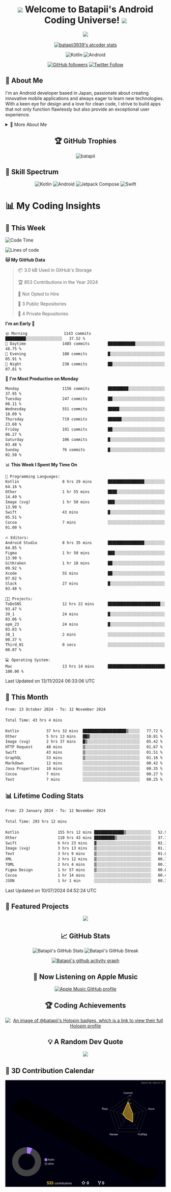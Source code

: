 <h1 align="center">
  <img src="https://media.giphy.com/media/hvRJCLFzcasrR4ia7z/giphy.gif" width="28">
  Welcome to Batapii's Android Coding Universe!
  <img src="https://media.giphy.com/media/hvRJCLFzcasrR4ia7z/giphy.gif" width="28">
</h1>

<p align="center">
  <img src="https://readme-typing-svg.herokuapp.com/?lines=Android+Developer+in+Japan;Always%20learning%20new%20things&font=Fira%20Code&center=true&width=440&height=45&color=f75c7e&vCenter=true&size=22">
</p>

<div align="center">

[![batapii3939's atcoder stats](https://atcoder-readme-stats.vercel.app/stats/batapii3939?theme=dark&show_history=5&width=450)](https://github.com/iwbc-mzk/atcoder-readme-stats)

![Kotlin](https://img.shields.io/badge/Kotlin-★☆☆☆☆☆☆☆☆☆-brightgreen)
![Android](https://img.shields.io/badge/Android-★☆☆☆☆☆☆☆☆☆-brightgreen)

  
[![GitHub followers](https://img.shields.io/github/followers/batapii?style=social)](https://github.com/batapii)
[![Twitter Follow](https://img.shields.io/twitter/follow/batapii?style=social)](https://twitter.com/batapii3939)

</div>

## 🚀 About Me
I'm an Android developer based in Japan, passionate about creating innovative mobile applications and always eager to learn new technologies. With a keen eye for design and a love for clean code, I strive to build apps that not only function flawlessly but also provide an exceptional user experience.

<details>
<summary>🌟 More About Me</summary>

- 🔭 I'm currently working on revolutionizing mobile productivity apps
- 🌱 I'm currently learning Kotlin Multiplatform and Jetpack Compose
- 👯 I'm looking to collaborate on open-source Android projects

</details>

<h2 align="center">🏆 GitHub Trophies</h2>
<p align="center">
  <img src="https://github-profile-trophy.vercel.app/?username=batapii&theme=nord&column=7&no-frame=true&no-bg=true&rank=SECRET,SSS,SS,S,AAA,AA,A,B,C,?" alt="batapii" />
</p>

## 🌈 Skill Spectrum

<div align="center">

![Kotlin](https://img.shields.io/badge/Kotlin-0095D5?style=for-the-badge&logo=kotlin&logoColor=white)
![Android](https://img.shields.io/badge/Android-3DDC84?style=for-the-badge&logo=android&logoColor=white)
![Jetpack Compose](https://img.shields.io/badge/Jetpack%20Compose-4285F4?style=for-the-badge&logo=jetpackcompose&logoColor=white)
![Swift](https://img.shields.io/badge/Swift-FA7343?style=for-the-badge&logo=swift&logoColor=white)

</div>


# 📊 My Coding Insights

## 📅 This Week
<!--START_SECTION:waka-week-->
![Code Time](http://img.shields.io/badge/Code%20Time-295%20hrs%2011%20mins-blue)

![Lines of code](https://img.shields.io/badge/From%20Hello%20World%20I%27ve%20Written-244.4%20thousand%20lines%20of%20code-blue)

**🐱 My GitHub Data** 

> 📦 3.0 kB Used in GitHub's Storage 
 > 
> 🏆 853 Contributions in the Year 2024
 > 
> 🚫 Not Opted to Hire
 > 
> 📜 3 Public Repositories 
 > 
> 🔑 4 Private Repositories 
 > 
**I'm an Early 🐤** 

```text
🌞 Morning                1143 commits        █████████░░░░░░░░░░░░░░░░   37.52 % 
🌆 Daytime                1485 commits        ████████████░░░░░░░░░░░░░   48.75 % 
🌃 Evening                180 commits         █░░░░░░░░░░░░░░░░░░░░░░░░   05.91 % 
🌙 Night                  238 commits         ██░░░░░░░░░░░░░░░░░░░░░░░   07.81 % 
```
📅 **I'm Most Productive on Monday** 

```text
Monday                   1156 commits        █████████░░░░░░░░░░░░░░░░   37.95 % 
Tuesday                  247 commits         ██░░░░░░░░░░░░░░░░░░░░░░░   08.11 % 
Wednesday                551 commits         █████░░░░░░░░░░░░░░░░░░░░   18.09 % 
Thursday                 719 commits         ██████░░░░░░░░░░░░░░░░░░░   23.60 % 
Friday                   191 commits         ██░░░░░░░░░░░░░░░░░░░░░░░   06.27 % 
Saturday                 106 commits         █░░░░░░░░░░░░░░░░░░░░░░░░   03.48 % 
Sunday                   76 commits          █░░░░░░░░░░░░░░░░░░░░░░░░   02.50 % 
```


📊 **This Week I Spent My Time On** 

```text
💬 Programming Languages: 
Kotlin                   8 hrs 29 mins       ████████████████░░░░░░░░░   64.16 % 
Other                    1 hr 55 mins        ████░░░░░░░░░░░░░░░░░░░░░   14.49 % 
Image (svg)              1 hr 50 mins        ███░░░░░░░░░░░░░░░░░░░░░░   13.90 % 
Swift                    43 mins             █░░░░░░░░░░░░░░░░░░░░░░░░   05.51 % 
Cocoa                    7 mins              ░░░░░░░░░░░░░░░░░░░░░░░░░   01.00 % 

🔥 Editors: 
Android Studio           8 hrs 35 mins       ████████████████░░░░░░░░░   64.85 % 
Figma                    1 hr 50 mins        ███░░░░░░░░░░░░░░░░░░░░░░   13.90 % 
GitKraken                1 hr 18 mins        ██░░░░░░░░░░░░░░░░░░░░░░░   09.92 % 
Xcode                    55 mins             ██░░░░░░░░░░░░░░░░░░░░░░░   07.02 % 
Slack                    27 mins             █░░░░░░░░░░░░░░░░░░░░░░░░   03.48 % 

🐱‍💻 Projects: 
ToDoSNS                  12 hrs 22 mins      ███████████████████████░░   93.47 % 
39_1                     24 mins             █░░░░░░░░░░░░░░░░░░░░░░░░   03.06 % 
opm_23                   24 mins             █░░░░░░░░░░░░░░░░░░░░░░░░   03.03 % 
38_1                     2 mins              ░░░░░░░░░░░░░░░░░░░░░░░░░   00.37 % 
Third_01                 0 secs              ░░░░░░░░░░░░░░░░░░░░░░░░░   00.07 % 

💻 Operating System: 
Mac                      13 hrs 14 mins      █████████████████████████   100.00 % 
```


 Last Updated on 13/11/2024 06:33:06 UTC
<!--END_SECTION:waka-week-->

## 📅 This Month
<!--START_SECTION:wakamonth-->

```txt
From: 13 October 2024 - To: 12 November 2024

Total Time: 43 hrs 4 mins

Kotlin            37 hrs 32 mins  ███████████████████▒░░░░░   77.72 %
Other             5 hrs 13 mins   ██▓░░░░░░░░░░░░░░░░░░░░░░   10.81 %
Image (svg)       2 hrs 37 mins   █▒░░░░░░░░░░░░░░░░░░░░░░░   05.42 %
HTTP Request      48 mins         ▒░░░░░░░░░░░░░░░░░░░░░░░░   01.67 %
Swift             43 mins         ▒░░░░░░░░░░░░░░░░░░░░░░░░   01.51 %
GraphQL           33 mins         ▒░░░░░░░░░░░░░░░░░░░░░░░░   01.16 %
Markdown          12 mins         ░░░░░░░░░░░░░░░░░░░░░░░░░   00.42 %
Java Properties   10 mins         ░░░░░░░░░░░░░░░░░░░░░░░░░   00.35 %
Cocoa             7 mins          ░░░░░░░░░░░░░░░░░░░░░░░░░   00.27 %
Text              7 mins          ░░░░░░░░░░░░░░░░░░░░░░░░░   00.25 %
```

<!--END_SECTION:wakamonth-->

## 📊 Lifetime Coding Stats

<!--START_SECTION:wakaalltime-->

```txt
From: 23 January 2024 - To: 12 November 2024

Total Time: 293 hrs 12 mins

Kotlin                 155 hrs 12 mins █████████████▒░░░░░░░░░░░   52.93 %
Other                  110 hrs 43 mins █████████▒░░░░░░░░░░░░░░░   37.76 %
Swift                  6 hrs 23 mins   ▓░░░░░░░░░░░░░░░░░░░░░░░░   02.18 %
Image (svg)            3 hrs 13 mins   ▒░░░░░░░░░░░░░░░░░░░░░░░░   01.10 %
Text                   3 hrs 9 mins    ▒░░░░░░░░░░░░░░░░░░░░░░░░   01.08 %
XML                    2 hrs 12 mins   ▒░░░░░░░░░░░░░░░░░░░░░░░░   00.75 %
TOML                   2 hrs 4 mins    ▒░░░░░░░░░░░░░░░░░░░░░░░░   00.71 %
Figma Design           1 hr 57 mins    ▒░░░░░░░░░░░░░░░░░░░░░░░░   00.67 %
Cocoa                  1 hr 14 mins    ░░░░░░░░░░░░░░░░░░░░░░░░░   00.43 %
JSON                   1 hr 1 min      ░░░░░░░░░░░░░░░░░░░░░░░░░   00.35 %
```

<!--END_SECTION:wakaalltime-->

Last Updated on 10/07/2024 04:52:24 UTC

## 🌟 Featured Projects

<div align="center">
  <a href="https://github.com/batapii/ToDoSNS">
    <img src="https://github-readme-stats.vercel.app/api/pin/?username=batapii&repo=ToDoSNS&theme=radical" />
  </a>

## 📈 GitHub Stats

<div align="center">
  <img src="https://github-readme-stats.vercel.app/api?username=batapii&show_icons=true&theme=radical" alt="Batapii's GitHub Stats" />
  <img src="https://github-readme-streak-stats.herokuapp.com/?user=batapii&theme=radical" alt="Batapii's GitHub Streak" />
  
[![Batapii's github activity graph](https://github-readme-activity-graph.vercel.app/graph?username=batapii&theme=react-dark)](https://github.com/ashutosh00710/github-readme-activity-graph)
</div>

## 🎵 Now Listening on Apple Music

<div align="center">
  
[![Apple Music GitHub profile](https://music-profile.rayriffy.com/theme/dark.svg?uid=001005.6598667d2ffd4a10a4f429edd0ba24c4.1156)](https://github.com/rayriffy/apple-music-github-profile)

</div>


## 🏆 Coding Achievements

<div align="center">

[![An image of @batapii's Holopin badges, which is a link to view their full Holopin profile](https://holopin.me/batapii)](https://holopin.io/@batapii)

</div>

## 💡 A Random Dev Quote

<div align="center">

![](https://quotes-github-readme.vercel.app/api?type=horizontal&theme=radical)

</div>

</div>

## 🚀 3D Contribution Calendar

<div align="center">
  
![](./profile-3d-contrib/profile-night-rainbow.svg)

</div>
